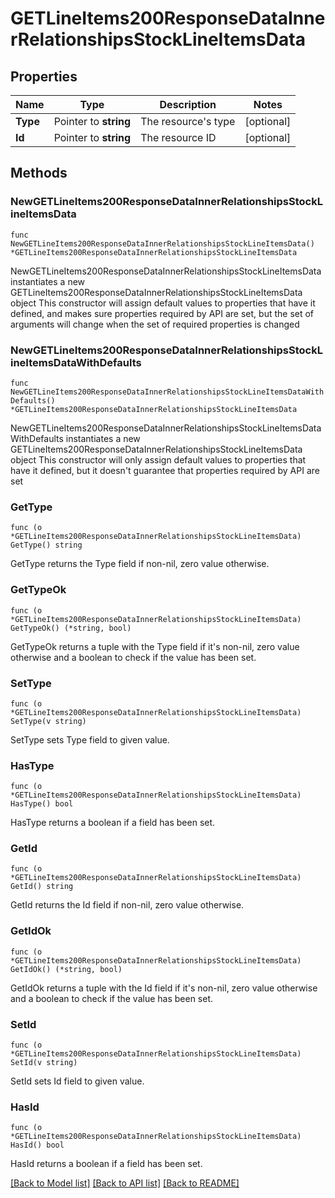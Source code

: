 # GETLineItems200ResponseDataInnerRelationshipsStockLineItemsData

## Properties

Name | Type | Description | Notes
------------ | ------------- | ------------- | -------------
**Type** | Pointer to **string** | The resource&#39;s type | [optional] 
**Id** | Pointer to **string** | The resource ID | [optional] 

## Methods

### NewGETLineItems200ResponseDataInnerRelationshipsStockLineItemsData

`func NewGETLineItems200ResponseDataInnerRelationshipsStockLineItemsData() *GETLineItems200ResponseDataInnerRelationshipsStockLineItemsData`

NewGETLineItems200ResponseDataInnerRelationshipsStockLineItemsData instantiates a new GETLineItems200ResponseDataInnerRelationshipsStockLineItemsData object
This constructor will assign default values to properties that have it defined,
and makes sure properties required by API are set, but the set of arguments
will change when the set of required properties is changed

### NewGETLineItems200ResponseDataInnerRelationshipsStockLineItemsDataWithDefaults

`func NewGETLineItems200ResponseDataInnerRelationshipsStockLineItemsDataWithDefaults() *GETLineItems200ResponseDataInnerRelationshipsStockLineItemsData`

NewGETLineItems200ResponseDataInnerRelationshipsStockLineItemsDataWithDefaults instantiates a new GETLineItems200ResponseDataInnerRelationshipsStockLineItemsData object
This constructor will only assign default values to properties that have it defined,
but it doesn't guarantee that properties required by API are set

### GetType

`func (o *GETLineItems200ResponseDataInnerRelationshipsStockLineItemsData) GetType() string`

GetType returns the Type field if non-nil, zero value otherwise.

### GetTypeOk

`func (o *GETLineItems200ResponseDataInnerRelationshipsStockLineItemsData) GetTypeOk() (*string, bool)`

GetTypeOk returns a tuple with the Type field if it's non-nil, zero value otherwise
and a boolean to check if the value has been set.

### SetType

`func (o *GETLineItems200ResponseDataInnerRelationshipsStockLineItemsData) SetType(v string)`

SetType sets Type field to given value.

### HasType

`func (o *GETLineItems200ResponseDataInnerRelationshipsStockLineItemsData) HasType() bool`

HasType returns a boolean if a field has been set.

### GetId

`func (o *GETLineItems200ResponseDataInnerRelationshipsStockLineItemsData) GetId() string`

GetId returns the Id field if non-nil, zero value otherwise.

### GetIdOk

`func (o *GETLineItems200ResponseDataInnerRelationshipsStockLineItemsData) GetIdOk() (*string, bool)`

GetIdOk returns a tuple with the Id field if it's non-nil, zero value otherwise
and a boolean to check if the value has been set.

### SetId

`func (o *GETLineItems200ResponseDataInnerRelationshipsStockLineItemsData) SetId(v string)`

SetId sets Id field to given value.

### HasId

`func (o *GETLineItems200ResponseDataInnerRelationshipsStockLineItemsData) HasId() bool`

HasId returns a boolean if a field has been set.


[[Back to Model list]](../README.md#documentation-for-models) [[Back to API list]](../README.md#documentation-for-api-endpoints) [[Back to README]](../README.md)


